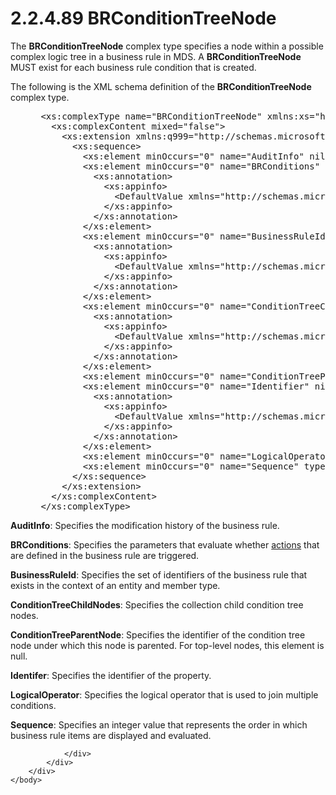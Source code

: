 <html dir="LTR" xmlns:mshelp="http://msdn.microsoft.com/mshelp" xmlns:ddue="http://ddue.schemas.microsoft.com/authoring/2003/5" xmlns:xlink="http://www.w3.org/1999/xlink" xmlns:tool="http://www.microsoft.com/tooltip">
    <head>
        <meta http-equiv="Content-Type" content="text/html; CHARSET=utf-8"></meta>
        <meta name="save" content="history"></meta>
        <title>2.2.4.89 BRConditionTreeNode</title>
        <xml>
            <mshelp:toctitle title="2.2.4.89 BRConditionTreeNode"></mshelp:toctitle>
            <mshelp:rltitle title="[MS-SSMDSWS-15]: BRConditionTreeNode"></mshelp:rltitle>
            <mshelp:keyword index="A" term="671262a8-295e-4285-96f5-ae1531d78deb"></mshelp:keyword>
            <mshelp:attr name="DCSext.ContentType" value="open specification"></mshelp:attr>
            <mshelp:attr name="AssetID" value="671262a8-295e-4285-96f5-ae1531d78deb"></mshelp:attr>
            <mshelp:attr name="TopicType" value="kbRef"></mshelp:attr>
            <mshelp:attr name="DCSext.Title" value="[MS-SSMDSWS-15]: BRConditionTreeNode" />
        </xml>
    </head>
    <body>
        <div id="header">
            <h1 class="heading">2.2.4.89 BRConditionTreeNode</h1>
        </div>
        <div id="mainSection">
            <div id="mainBody">
                <div id="allHistory" class="saveHistory"></div>
                <div id="sectionSection0" class="section" name="collapseableSection">
                    

<p>The <b>BRConditionTreeNode</b> complex type specifies a node
within a possible complex logic tree in a business rule in MDS. A <b>BRConditionTreeNode</b>
MUST exist for each business rule condition that is created.</p>

<p>The following is the XML schema definition of the <b>BRConditionTreeNode</b>
complex type.</p>

<dl>
<dd>
<div><pre> &lt;xs:complexType name=&quot;BRConditionTreeNode&quot; xmlns:xs=&quot;http://www.w3.org/2001/XMLSchema&quot;&gt;
   &lt;xs:complexContent mixed=&quot;false&quot;&gt;
     &lt;xs:extension xmlns:q999=&quot;http://schemas.microsoft.com/sqlserver/masterdataservices/2009/09&quot; base=&quot;q999:DataContractBase&quot;&gt;
       &lt;xs:sequence&gt;
         &lt;xs:element minOccurs=&quot;0&quot; name=&quot;AuditInfo&quot; nillable=&quot;true&quot; type=&quot;q999:AuditInfo&quot; /&gt;
         &lt;xs:element minOccurs=&quot;0&quot; name=&quot;BRConditions&quot; nillable=&quot;true&quot; type=&quot;q999:ArrayOfBRCondition&quot;&gt;
           &lt;xs:annotation&gt;
             &lt;xs:appinfo&gt;
               &lt;DefaultValue xmlns=&quot;http://schemas.microsoft.com/2003/10/Serialization/&quot; EmitDefaultValue=&quot;false&quot; /&gt;
             &lt;/xs:appinfo&gt;
           &lt;/xs:annotation&gt;
         &lt;/xs:element&gt;
         &lt;xs:element minOccurs=&quot;0&quot; name=&quot;BusinessRuleId&quot; nillable=&quot;true&quot; type=&quot;q999:MemberTypeContextIdentifier&quot;&gt;
           &lt;xs:annotation&gt;
             &lt;xs:appinfo&gt;
               &lt;DefaultValue xmlns=&quot;http://schemas.microsoft.com/2003/10/Serialization/&quot; EmitDefaultValue=&quot;false&quot; /&gt;
             &lt;/xs:appinfo&gt;
           &lt;/xs:annotation&gt;
         &lt;/xs:element&gt;
         &lt;xs:element minOccurs=&quot;0&quot; name=&quot;ConditionTreeChildNodes&quot; nillable=&quot;true&quot; type=&quot;q999:ArrayOfBRConditionTreeNode&quot;&gt;
           &lt;xs:annotation&gt;
             &lt;xs:appinfo&gt;
               &lt;DefaultValue xmlns=&quot;http://schemas.microsoft.com/2003/10/Serialization/&quot; EmitDefaultValue=&quot;false&quot; /&gt;
             &lt;/xs:appinfo&gt;
           &lt;/xs:annotation&gt;
         &lt;/xs:element&gt;
         &lt;xs:element minOccurs=&quot;0&quot; name=&quot;ConditionTreeParentNode&quot; nillable=&quot;true&quot; type=&quot;q999:Identifier&quot; /&gt;
         &lt;xs:element minOccurs=&quot;0&quot; name=&quot;Identifier&quot; nillable=&quot;true&quot; type=&quot;q999:Identifier&quot;&gt;
           &lt;xs:annotation&gt;
             &lt;xs:appinfo&gt;
               &lt;DefaultValue xmlns=&quot;http://schemas.microsoft.com/2003/10/Serialization/&quot; EmitDefaultValue=&quot;false&quot; /&gt;
             &lt;/xs:appinfo&gt;
           &lt;/xs:annotation&gt;
         &lt;/xs:element&gt;
         &lt;xs:element minOccurs=&quot;0&quot; name=&quot;LogicalOperator&quot; type=&quot;q999:LogicalOperator&quot; /&gt;
         &lt;xs:element minOccurs=&quot;0&quot; name=&quot;Sequence&quot; type=&quot;xs:int&quot; /&gt;
       &lt;/xs:sequence&gt;
     &lt;/xs:extension&gt;
   &lt;/xs:complexContent&gt;
 &lt;/xs:complexType&gt;
</pre></div>
</dd></dl>

<p><b>AuditInfo</b>: Specifies the modification history
of the business rule.</p>

<p><b>BRConditions</b>: Specifies the parameters that
evaluate whether <a href="ad350219-f30b-4bac-99e5-6477986f9a7a.md#gt_b178b6c0-7df9-4107-95ca-12c7f0b9900b">actions</a>
that are defined in the business rule are triggered.</p>

<p><b>BusinessRuleId</b>: Specifies the set of
identifiers of the business rule that exists in the context of an entity and
member type.</p>

<p><b>ConditionTreeChildNodes</b>: Specifies the
collection child condition tree nodes.</p>

<p><b>ConditionTreeParentNode</b>: Specifies the
identifier of the condition tree node under which this node is parented. For
top-level nodes, this element is null.</p>

<p><b>Identifer</b>: Specifies the identifier of the
property.</p>

<p><b>LogicalOperator</b>: Specifies the logical
operator that is used to join multiple conditions.</p>

<p><b>Sequence</b>: Specifies an integer value that
represents the order in which business rule items are displayed and evaluated.</p>


                </div>
            </div>
        </div>
    </body>
</html>
